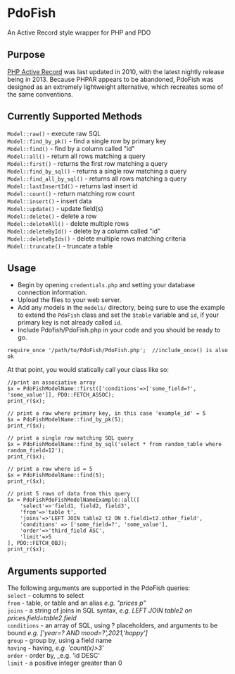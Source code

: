 # PdoFish
An Active Record style wrapper for PHP and PDO

## Purpose
[PHP Active Record](http://www.phpactiverecord.org) was last updated in 2010, with the latest nightly release being in 2013. Because PHPAR appears to be abandoned, PdoFish was designed as an extremely lightweight alternative, which recreates some of the same conventions. 

## Currently Supported Methods
```Model::raw()``` - execute raw SQL  
```Model::find_by_pk()``` - find a single row by primary key  
```Model::find()``` - find by a column called "id"  
```Model::all()``` - return all rows matching a query   
```Model::first()``` - returns the first row matching a query  
```Model::find_by_sql()``` - returns a single row matching a query  
```Model::find_all_by_sql()``` - returns all rows matching a query  
```Model::lastInsertId()``` - returns last insert id  
```Model::count()``` - return matching row count  
```Model::insert()``` - insert data  
```Model::update()``` - update field(s)  
```Model::delete()```  - delete a row  
```Model::deleteAll()``` - delete multiple rows  
```Model::deleteById()``` - delete by a column called "id"   
```Model::deleteByIds()``` - delete multiple rows matching criteria   
```Model::truncate()``` - truncate a table  

## Usage
- Begin by opening ```credentials.php``` and setting your database connection information.  
- Upload the files to your web server.  
- Add any models in the ```models/``` directory, being sure to use the example to extend the ```PdoFish``` class and set the ```$table``` variable and ```id```, if your primary key is not already called ```id```. 
- Include Pdofish/PdoFish.php in your code and you should be ready to go. 

```  
require_once '/path/to/PdoFish/PdoFish.php';  //include_once() is also ok
```

At that point, you would statically call your class like so: 

```
//print an associative array  
$x = PdoFishModelName::first(['conditions'=>['some_field=?', 'some_value']], PDO::FETCH_ASSOC);
print_r($x); 
```  

```
// print a row where primary key, in this case 'example_id' = 5
$x = PdoFishModelName::find_by_pk(5);
print_r($x);
```  

```
// print a single row matching SQL query  
$x = PdoFishModelName::find_by_sql('select * from random_table where random_field=12');
print_r($x);
```  

```
// print a row where id = 5   
$x = PdoFishModelName::find(5);
print_r($x); 
```

```
// print 5 rows of data from this query   
$x = PdoFishPdoFishModelNameExample::all([
	'select'=>'field1, field2, field3',
	'from'=>'table t',
	'joins'=>'LEFT JOIN table2 t2 ON t.field1=t2.other_field',
	'conditions' => ['some_field=?', 'some_value'],
	'order'=>'third_field ASC',
	'limit'=>5
], PDO::FETCH_OBJ);
print_r($x);
```

## Arguments supported
The following arguments are supported in the PdoFish queries:  
```select``` - columns to select  
```from``` - table, or table and an alias _e.g. "prices p"_  
```joins``` - a string of joins in SQL syntax, _e.g. LEFT JOIN table2 on prices.field=table2.field_   
```conditions``` - an array of SQL, using ? placeholders, and arguments to be bound _e.g. ['year=? AND mood=?',2021,'happy']_   
```group``` - group by, using a field name  
```having``` - having, _e.g. 'count(x)>3'_  
```order``` - order by, _e.g. 'id DESC'  
```limit``` - a positive integer greater than 0  
